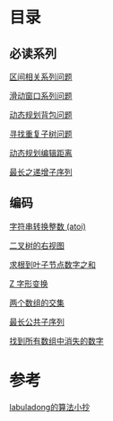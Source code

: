 <!--
 * @Author: taobo
 * @Date: 2020-10-28 11:37:00
 * @LastEditTime: 2020-11-14 20:45:55
-->
# 目录
## 必读系列  
[区间相关系列问题](./markdown/区间问题.md)  

[滑动窗口系列问题](./markdown/SlidingWindow.md)

[动态规划背包问题](./markdown/knapsack.md)

[寻找重复子树问题](./markdown/findDuplicateSubtrees.md)  

[动态规划编辑距离](./markdown/minDistance.md)    

[最长之递增子序列](./markdown/lengthOfLIS.md)

## 编码  

[字符串转换整数 (atoi)](./code/myAtoi.cpp)  

[二叉树的右视图](./code/rightSideView.cpp)    

[求根到叶子节点数字之和](./code/sumNumbers.cpp)  

[Z 字形变换](./code/convertZshp.md)    

[两个数组的交集](./code/intersection.py)    

[最长公共子序列](./code/lcs.py)

[找到所有数组中消失的数字](./code/findDisappearedNumbers.py)  
# 参考
[labuladong的算法小抄](https://labuladong.gitbook.io/algo/)  
